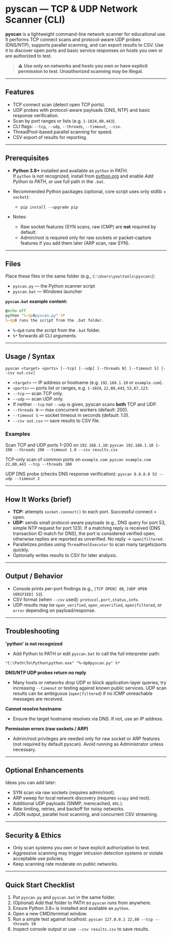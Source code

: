 # pyscan — TCP & UDP Network Scanner (CLI)

**pyscan** is a lightweight command-line network scanner for educational use.  
It performs TCP connect scans and protocol-aware UDP probes (DNS/NTP), supports parallel scanning, and can export results to CSV. Use it to discover open ports and basic service responses on hosts you own or are authorized to test.

> ⚠️ **Use only on networks and hosts you own or have explicit permission to test. Unauthorized scanning may be illegal.**

---

## Features

- TCP connect scan (detect open TCP ports).  
- UDP probes with protocol-aware payloads (DNS, NTP) and basic response verification.  
- Scan by port ranges or lists (e.g. `1-1024,80,443`).  
- CLI flags: `--tcp`, `--udp`, `--threads`, `--timeout`, `--csv`.  
- ThreadPool-based parallel scanning for speed.  
- CSV export of results for reporting.

---

## Prerequisites

- **Python 3.8+** installed and available as `python` in PATH.  
  If `python` is not recognized, install from [python.org](https://www.python.org/) and enable *Add Python to PATH*, or use full path in the `.bat`.

- Recommended Python packages (optional, core script uses only stdlib + `socket`):  
  - `pip install --upgrade pip`

- Notes:  
  - Raw socket features (SYN scans, raw ICMP) are **not** required by default.  
  - Admin/root is required only for raw sockets or packet-capture features if you add them later (ARP scan, raw SYN).

---

## Files

Place these files in the same folder (e.g., `C:\Users\you\tools\pyscan\`):

- `pyscan.py` — the Python scanner script  
- `pyscan.bat` — Windows launcher

**`pyscan.bat` example content:**

```bat
@echo off
python "%~dp0pyscan.py" %*
%~dp0 runs the script from the .bat folder.
```
- `%~dp0` runs the script from the `.bat` folder.
- `%*` forwards all CLI arguments.

---

## Usage / Syntax

`pyscan <target> <ports> [--tcp] [--udp] [--threads N] [--timeout S] [--csv out.csv]`

- `<target>` — IP address or hostname (e.g. `192.168.1.10` or `example.com`).
- `<ports>` — ports list or ranges, e.g. `1-1024`, `22,80,443`, `53,67,123`.
- `--tcp` — scan TCP only.
- `--udp` — scan UDP only.
- If neither `--tcp` nor `--udp` is given, pyscan scans **both** TCP and UDP.
- `--threads N` — max concurrent workers (default: 200).
- `--timeout S` — socket timeout in seconds (default: 1.0).
- `--csv out.csv` — save results to CSV file.

### Examples

Scan TCP and UDP ports 1–200 on `192.168.1.10`:
`pyscan 192.168.1.10 1-200 --threads 200 --timeout 1.0 --csv results.csv`

TCP-only scan of common ports on `example.com`:
`pyscan example.com 22,80,443 --tcp --threads 100`

UDP DNS probe (checks DNS response verification):
`pyscan 8.8.8.8 53 --udp --timeout 2`

---

## How It Works (brief)

- **TCP:** attempts `socket.connect()` to each port. Successful connect = open.
- **UDP:** sends small protocol-aware payloads (e.g., DNS query for port 53, simple NTP request for port 123). If a matching reply is received (DNS transaction ID match for DNS), the port is considered verified open; otherwise replies are reported as unverified. No reply → `open|filtered`.
- Parallelizes probes using `ThreadPoolExecutor` to scan many targets/ports quickly.
- Optionally writes results to CSV for later analysis.

---

## Output / Behavior

- Console prints per-port findings (e.g., `[TCP OPEN] 80`, `[UDP OPEN VERIFIED] 53`).
- CSV format (when `--csv` used): `protocol,port,status,info`.
- UDP results may be `open_verified`, `open_unverified`, `open|filtered`, or `error` depending on payload/response.

---

## Troubleshooting

**'python' is not recognized**
- Add Python to PATH or edit `pyscan.bat` to call the full interpreter path:

`"C:\Path\To\Python\python.exe" "%~dp0pyscan.py" %*`

**DNS/NTP UDP probes return no reply**
- Many hosts or networks drop UDP or block application-layer queries; try increasing `--timeout` or testing against known public services. UDP scan results can be ambiguous (`open|filtered`) if no ICMP unreachable messages are received.

**Cannot resolve hostname**
- Ensure the target hostname resolves via DNS. If not, use an IP address.
    
**Permission errors (raw sockets / ARP)**
- Admin/root privileges are needed only for raw socket or ARP features (not required by default pyscan). Avoid running as Administrator unless necessary.

---

## Optional Enhancements

Ideas you can add later:

- SYN scan via raw sockets (requires admin/root).
- ARP sweep for local network discovery (requires `scapy` and root).
- Additional UDP payloads (SNMP, memcached, etc.).
- Rate limiting, retries, and backoff for noisy networks.
- JSON output, parallel host scanning, and concurrent CSV streaming.

---

## Security & Ethics

- Only scan systems you own or have explicit authorization to test.
- Aggressive scanning may trigger intrusion detection systems or violate acceptable use policies.
- Keep scanning rate moderate on public networks.

---

## Quick Start Checklist

1. Put `pyscan.py` and `pyscan.bat` in the same folder.
2. (Optional) Add that folder to PATH so `pyscan` runs from anywhere.
3. Ensure Python 3.8+ is installed and available as `python`.
4. Open a new CMD/terminal window.
5. Run a simple test against localhost:
	`pyscan 127.0.0.1 22,80 --tcp --threads 50`
6. Inspect console output or use `--csv results.csv` to save results.
